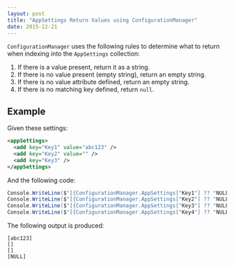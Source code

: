 ```yaml
---
layout: post
title: "AppSettings Return Values using ConfigurationManager"
date: 2015-12-21
---
```

`ConfigurationManager` uses the following rules to determine what to return when indexing into the `AppSettings` collection:

1. If there is a value present, return it as a string.
2. If there is no value present (empty string), return an empty string.
3. If there is no value attribute defined, return an empty string.
4. If there is no matching key defined, return `null`.

## Example

Given these settings:

~~~ xml
<appSettings>
  <add key="Key1" value="abc123" />
  <add key="Key2" value="" />
  <add key="Key3" />
</appSettings>
~~~

And the following code:

~~~ csharp
Console.WriteLine($"[{ConfigurationManager.AppSettings["Key1"] ?? "NULL"}]");
Console.WriteLine($"[{ConfigurationManager.AppSettings["Key2"] ?? "NULL"}]");
Console.WriteLine($"[{ConfigurationManager.AppSettings["Key3"] ?? "NULL"}]");
Console.WriteLine($"[{ConfigurationManager.AppSettings["Key4"] ?? "NULL"}]");
~~~

The following output is produced:

    [abc123]
    []
    []
    [NULL]
